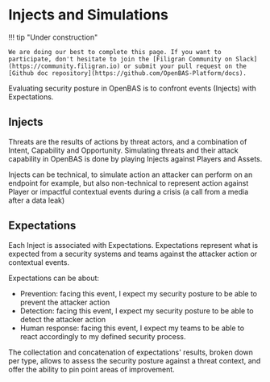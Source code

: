 # Injects and Simulations

!!! tip "Under construction"

    We are doing our best to complete this page. If you want to participate, don't hesitate to join the [Filigran Community on Slack](https://community.filigran.io) or submit your pull request on the [Github doc repository](https://github.com/OpenBAS-Platform/docs).


Evaluating security posture in OpenBAS is to confront events (Injects) with Expectations.

## Injects

Threats are the results of actions by threat actors, and a combination of Intent, Capability and Opportunity. Simulating threats and their attack capability in OpenBAS is done by playing Injects against Players and Assets.

Injects can be technical, to simulate action an attacker can perform on an endpoint for example, but also non-technical to represent action against Player or impactful contextual events during a crisis (a call from a media after a data leak)

<!-- screenshot of a caldera inject definition -->

<!-- screenshot of a email inject -->

## Expectations

Each Inject is associated with Expectations. Expectations represent what is expected from a security systems and teams against the attacker action or contextual events. 

Expectations can be about:
- Prevention: facing this event, I expect my security posture to be able to prevent the attacker action
- Detection: facing this event, I expect my security posture to be able to detect the attacker action
- Human response: facing this event, I expect my teams to be able to react accordingly to my defined security process.

<!-- screenshot of expectations on an inject -->

The collectation and concatenation of expectations' results, broken down per type, allows to assess the security posture against a threat context, and offer the ability to pin point areas of improvement.


